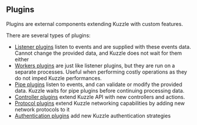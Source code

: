 ## Plugins

Plugins are external components extending Kuzzle with custom features.

There are several types of plugins:

* [Listener plugins](#gt-listener-plugins) listen to events and are supplied with these events data. Cannot change the provided data, and Kuzzle does not wait for them either
* [Workers plugins](#gt-worker-plugins) are just like listener plugins, but they are run on a separate processes. Useful when performing costly operations as they do not imped Kuzzle performances.
* [Pipe plugins](#gt-pipe-plugins) listen to events, and can validate or modify the provided data. Kuzzle waits for pipe plugins before continuing processing data.
* [Controller plugins](#gt-controllers) extend Kuzzle API with new controllers and actions.
* [Protocol plugins](#gt-protocol-plugins) extend Kuzzle networking capabilities by adding new network protocols to it
* [Authentication plugins](#gt-authentication-plugin) add new Kuzzle authentication strategies

